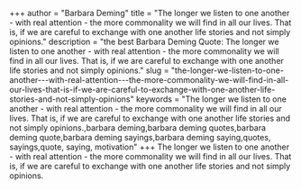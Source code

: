 +++
author = "Barbara Deming"
title = "The longer we listen to one another - with real attention - the more commonality we will find in all our lives. That is, if we are careful to exchange with one another life stories and not simply opinions."
description = "the best Barbara Deming Quote: The longer we listen to one another - with real attention - the more commonality we will find in all our lives. That is, if we are careful to exchange with one another life stories and not simply opinions."
slug = "the-longer-we-listen-to-one-another---with-real-attention---the-more-commonality-we-will-find-in-all-our-lives-that-is-if-we-are-careful-to-exchange-with-one-another-life-stories-and-not-simply-opinions"
keywords = "The longer we listen to one another - with real attention - the more commonality we will find in all our lives. That is, if we are careful to exchange with one another life stories and not simply opinions.,barbara deming,barbara deming quotes,barbara deming quote,barbara deming sayings,barbara deming saying,quotes, sayings,quote, saying, motivation"
+++
The longer we listen to one another - with real attention - the more commonality we will find in all our lives. That is, if we are careful to exchange with one another life stories and not simply opinions.
